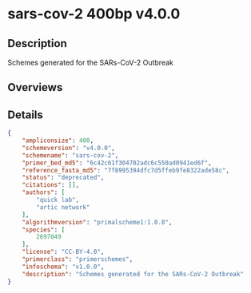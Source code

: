 # sars-cov-2 400bp v4.0.0

## Description

Schemes generated for the SARs-CoV-2 Outbreak

## Overviews

## Details

```json
{
    "ampliconsize": 400,
    "schemeversion": "v4.0.0",
    "schemename": "sars-cov-2",
    "primer_bed_md5": "6c42c61f304702adc6c550ad0941ed6f",
    "reference_fasta_md5": "7f8995394dfc7d5ffeb9fe8322ade58c",
    "status": "deprecated",
    "citations": [],
    "authors": [
        "quick lab",
        "artic network"
    ],
    "algorithmversion": "primalscheme1:1.0.0",
    "species": [
        2697049
    ],
    "license": "CC-BY-4.0",
    "primerclass": "primerschemes",
    "infoschema": "v1.0.0",
    "description": "Schemes generated for the SARs-CoV-2 Outbreak"
}
```

